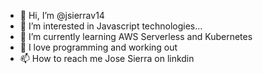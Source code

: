 - 👋 Hi, I’m @jsierrav14
- 👀 I’m interested in Javascript technologies...
- 🌱 I’m currently learning AWS Serverless and Kubernetes
- 💞️ I love programming and working out
- 📫 How to reach me  Jose Sierra on linkdin

<!---
jsierrav14/jsierrav14 is a ✨ special ✨ repository because its `README.md` (this file) appears on your GitHub profile.
You can click the Preview link to take a look at your changes.
--->
